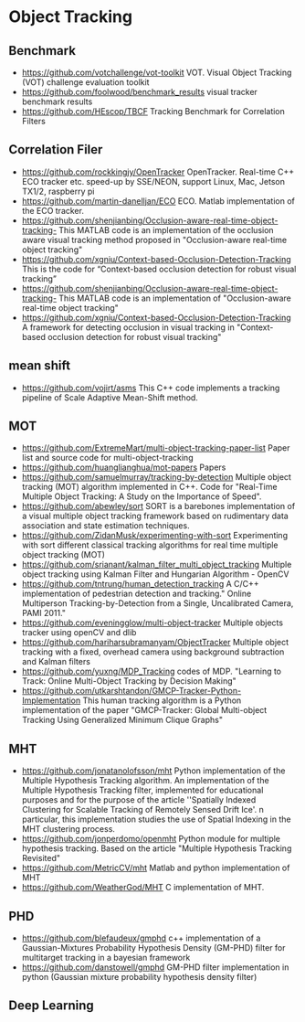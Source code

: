 # Object Tracking

## Benchmark 
- https://github.com/votchallenge/vot-toolkit
VOT. Visual Object Tracking (VOT) challenge evaluation toolkit
- https://github.com/foolwood/benchmark_results
visual tracker benchmark results
- https://github.com/HEscop/TBCF
Tracking Benchmark for Correlation Filters

## Correlation Filer
- https://github.com/rockkingjy/OpenTracker
OpenTracker. Real-time C++ ECO tracker etc. speed-up by SSE/NEON, support Linux, Mac, Jetson TX1/2, raspberry pi
- https://github.com/martin-danelljan/ECO
ECO. Matlab implementation of the ECO tracker.
- https://github.com/shenjianbing/Occlusion-aware-real-time-object-tracking-
This MATLAB code is an implementation of the occlusion aware visual tracking method proposed in "Occlusion-aware real-time object tracking"
- https://github.com/xgniu/Context-based-Occlusion-Detection-Tracking
This is the code for “Context-based occlusion detection for robust visual tracking” 
- https://github.com/shenjianbing/Occlusion-aware-real-time-object-tracking-
This MATLAB code is an implementation of "Occlusion-aware real-time object tracking"
- https://github.com/xgniu/Context-based-Occlusion-Detection-Tracking
A framework for detecting occlusion in visual tracking in "Context-based occlusion detection for robust visual tracking"

## mean shift
- https://github.com/vojirt/asms
This C++ code implements a tracking pipeline of Scale Adaptive Mean-Shift method.

## MOT
- https://github.com/ExtremeMart/multi-object-tracking-paper-list
Paper list and source code for multi-object-tracking 
- https://github.com/huanglianghua/mot-papers
Papers
- https://github.com/samuelmurray/tracking-by-detection
Multiple object tracking (MOT) algorithm implemented in C++. Code for "Real-Time Multiple Object Tracking: A Study on the Importance of Speed".
- https://github.com/abewley/sort
SORT is a barebones implementation of a visual multiple object tracking framework based on rudimentary data association and state estimation techniques.
- https://github.com/ZidanMusk/experimenting-with-sort
Experimenting with sort different classical tracking algorithms for real time multiple object tracking (MOT)
- https://github.com/srianant/kalman_filter_multi_object_tracking
Multiple object tracking using Kalman Filter and Hungarian Algorithm - OpenCV
- https://github.com/tntrung/human_detection_tracking
A C/C++ implementation of pedestrian detection and tracking." Online Multiperson Tracking-by-Detection from a Single, Uncalibrated Camera, PAMI 2011."
- https://github.com/eveningglow/multi-object-tracker
Multiple objects tracker using openCV and dlib
- https://github.com/hariharsubramanyam/ObjectTracker
Multiple object tracking with a fixed, overhead camera using background subtraction and Kalman filters
- https://github.com/yuxng/MDP_Tracking
codes of MDP. "Learning to Track: Online Multi-Object Tracking by Decision Making"
- https://github.com/utkarshtandon/GMCP-Tracker-Python-Implementation
This human tracking algorithm is a Python implementation of the paper "GMCP-Tracker: Global Multi-object Tracking Using Generalized Minimum Clique Graphs"
## MHT
- https://github.com/jonatanolofsson/mht
Python implementation of the Multiple Hypothesis Tracking algorithm. An implementation of the Multiple Hypothesis Tracking filter, implemented for educational purposes and for the purpose of the article ''Spatially Indexed Clustering for Scalable Tracking of Remotely Sensed Drift Ice'. n particular, this implementation studies the use of Spatial Indexing in the MHT clustering process.
- https://github.com/jonperdomo/openmht
Python module for multiple hypothesis tracking. Based on the article "Multiple Hypothesis Tracking Revisited"
- https://github.com/MetricCV/mht
Matlab and python implementation of MHT
- https://github.com/WeatherGod/MHT
C implementation of MHT.
## PHD
- https://github.com/blefaudeux/gmphd
c++ implementation of a Gaussian-Mixtures Probability Hypothesis Density (GM-PHD) filter for multitarget tracking in a bayesian framework 
- https://github.com/danstowell/gmphd
GM-PHD filter implementation in python (Gaussian mixture probability hypothesis density filter) 
## Deep Learning
